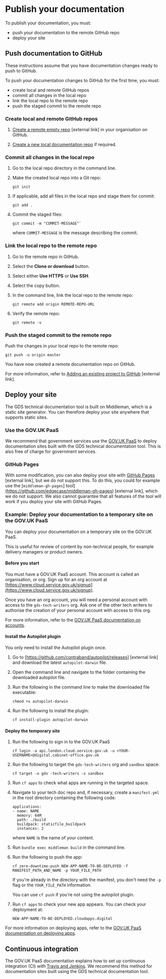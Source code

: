 # Publish your documentation

To publish your documentation, you must:

- push your documentation to the remote GitHub repo
- deploy your site

## Push documentation to GitHub

These instructions assume that you have documentation changes ready to push to GitHub.

To push your documentation changes to GitHub for the first time, you must:

- create local and remote GitHub repos
- commit all changes in the local repo
- link the local repo to the remote repo
- push the staged commit to the remote repo

### Create local and remote GitHub repos

1. [Create a remote empty repo](https://help.github.com/articles/create-a-repo/) [external link] in your organisation on GitHub.

1. [Create a new local documentation repo](/create_new_project.html#create-a-new-project) if required.

### Commit all changes in the local repo

1. Go to the local repo directory in the command line.

1. Make the created local repo into a Git repo:

    ```
    git init
    ```

1. If applicable, add all files in the local repo and stage them for commit:

    ```
    git add .
    ```

1. Commit the staged files:

    ```
    git commit -m "COMMIT-MESSAGE"`
    ```

    where `COMMIT-MESSAGE` is the message describing the commit.

### Link the local repo to the remote repo

1. Go to the remote repo in GitHub.

1. Select the __Clone or download__ button.

1. Select either __Use HTTPS__ or __Use SSH__.

1. Select the copy button.

1. In the command line, link the local repo to the remote repo:

    ```
    git remote add origin REMOTE-REPO-URL
    ```

1. Verify the remote repo:

    ```
    git remote -v
    ```

### Push the staged commit to the remote repo

Push the changes in your local repo to the remote repo:

```
git push -u origin master
```

You have now created a remote documentation repo on GitHub.

For more information, refer to [Adding an existing project to GitHub](https://help.github.com/articles/adding-an-existing-project-to-github-using-the-command-line/) [external link].

## Deploy your site

The GDS technical documentation tool is built on Middleman, which is a static
site generator. You can therefore deploy your site anywhere that supports
static sites.

### Use the GOV.UK PaaS

We recommend that government services use the [GOV.UK
PaaS](https://www.cloud.service.gov.uk/) to deploy documentation sites built
with the GDS technical documentation tool. This is also free of charge for
government services.

### GitHub Pages

With some modification, you can also deploy your site with [GitHub
Pages](https://pages.github.com/) [external link], but we do not support this. To do this, you
could for example use the [`middleman-gh-pages`]
tool](https://github.com/edgecase/middleman-gh-pages) [external link], which we do not
support. We also cannot guarantee that all features of the tool will work if
you deploy your site with GitHub Pages.

### Example: Deploy your documentation to a temporary site on the GOV.UK PaaS

You can deploy your documentation on a temporary site on the GOV.UK PaaS.

This is useful for review of content by non-technical people, for example delivery managers or product owners.

#### Before you start

You must have a GOV.UK PaaS account. This account is called an organisation, or org. Sign up for an org account at [https://www.cloud.service.gov.uk/signup](https://www.cloud.service.gov.uk/signup).

Once you have an org account, you will need a personal account with access to the `gds-tech-writers` org. Ask one of the other tech writers to authorise the creation of your personal account with access to this org.

For more information, refer to the [GOV.UK PaaS documentation on accounts](https://docs.cloud.service.gov.uk/get_started.html#get-an-account).

#### Install the Autopilot plugin

You only need to install the Autopilot plugin once.

1. Go to [https://github.com/contraband/autopilot/releases] [external link] and download the latest `autopilot-darwin` file.

1. Open the command line and navigate to the folder containing the downloaded autopilot file.

1. Run the following in the command line to make the downloaded file executable:

    ```
    chmod +x autopilot-darwin
    ```

1. Run the following to install the plugin:

    ```
    cf install-plugin autopilot-darwin
    ```

#### Deploy the temporary site

1. Run the following to sign in to the GOV.UK PaaS

    ```
    cf login -a api.london.cloud.service.gov.uk -u <YOUR-USERNAME>@digital.cabinet-office.gov.uk
    ```

1. Run the following to target the `gds-tech-writers` org and `sandbox` space:

    ```
    cf target -o gds -tech-writers -s sandbox
    ```

1. Run `cf apps` to check what apps are running in the targeted space.

1. Navigate to your tech doc repo and, if necessary, create a `manifest.yml` in the root directory containing the following code:

    ```
    applications:
    - name: NAME
      memory: 64M
      path: ./build
      buildpack: staticfile_buildpack
      instances: 2
    ```
    where `NAME` is the name of your content.

1. Run `bundle exec middleman build` in the command line.

1. Run the following to push the app:

    ```
    cf zero-downtime-push NEW-APP-NAME-TO-BE-DEPLOYED -f MANIFEST_PATH_AND_NAME -p YOUR_FILE_PATH
    ```

    If you're already in the directory with the manifest, you don't need the `-p` flag or the `YOUR_FILE_PATH` information.

    You can use `cf push` if you're not using the autopilot plugin.

1. Run `cf apps` to check your new app appears. You can check your deployment at:

    ```
    NEW-APP-NAME-TO-BE-DEPLOYED.cloudapps.digital
    ```

For more information on deploying apps, refer to the [GOV.UK PaaS documentation on deploying apps](https://docs.cloud.service.gov.uk/deploying_apps.html#deploying-apps).

## Continuous integration

The GOV.UK PaaS documentation explains how to set up continuous integration (CI) with [Travis and Jenkins](https://docs.cloud.service.gov.uk/using_ci.html#using-the-travis-ci-tool). We recommend this method for documentation sites built using the GDS technical documentation tool.
